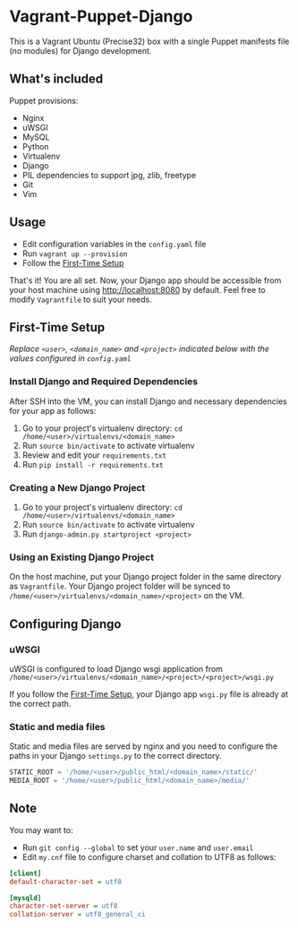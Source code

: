 # Vagrant-Puppet-Django

This is a Vagrant Ubuntu (Precise32) box with a single Puppet manifests file (no modules) for Django development.

## What's included

Puppet provisions:

- Nginx
- uWSGI
- MySQL
- Python
- Virtualenv
- Django
- PIL dependencies to support jpg, zlib, freetype
- Git
- Vim

## Usage

- Edit configuration variables in the `config.yaml` file
- Run `vagrant up --provision`
- Follow the [First-Time Setup](#first-time-setup)

That's it! You are all set. Now, your Django app should be accessible from your host machine using [http://localhost:8080](http://localhost:8080) by default. Feel free to modify `Vagrantfile` to suit your needs.

## First-Time Setup

*Replace `<user>`, `<domain_name>` and `<project>` indicated below with the values configured in `config.yaml`*

### Install Django and Required Dependencies

After SSH into the VM, you can install Django and necessary dependencies for your app as follows:

1. Go to your project's virtualenv directory: `cd /home/<user>/virtualenvs/<domain_name>`
2. Run `source bin/activate` to activate virtualenv
3. Review and edit your `requirements.txt`
4. Run `pip install -r requirements.txt`

### Creating a New Django Project

1. Go to your project's virtualenv directory: `cd /home/<user>/virtualenvs/<domain_name>`
2. Run `source bin/activate` to activate virtualenv
3. Run `django-admin.py startproject <project>`

### Using an Existing Django Project

On the host machine, put your Django project folder in the same directory as `Vagrantfile`. Your Django project folder will be synced to `/home/<user>/virtualenvs/<domain_name>/<project>` on the VM.

## Configuring Django

### uWSGI

uWSGI is configured to load Django wsgi application from `/home/<user>/virtualenvs/<domain_name>/<project>/<project>/wsgi.py`

If you follow the [First-Time Setup](#first-time-setup), your Django app `wsgi.py` file is already at the correct path.

### Static and media files

Static and media files are served by nginx and you need to configure the paths in your Django `settings.py` to the correct directory.

```python
STATIC_ROOT = '/home/<user>/public_html/<domain_name>/static/'
MEDIA_ROOT = '/home/<user>/public_html/<domain_name>/media/'
```

## Note

You may want to:

- Run `git config --global` to set your `user.name` and `user.email`
- Edit `my.cnf` file to configure charset and collation to UTF8 as follows:

```ini
[client]
default-character-set = utf8

[mysqld]
character-set-server = utf8
collation-server = utf8_general_ci
```
